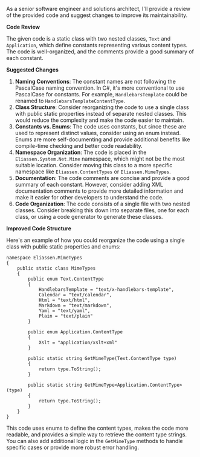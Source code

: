 As a senior software engineer and solutions architect, I'll provide a review of the provided code and suggest changes to improve its maintainability.

**Code Review**

The given code is a static class with two nested classes, `Text` and `Application`, which define constants representing various content types. The code is well-organized, and the comments provide a good summary of each constant.

**Suggested Changes**

1. **Naming Conventions**:
The constant names are not following the PascalCase naming convention. In C#, it's more conventional to use PascalCase for constants. For example, `HandlebarsTemplate` could be renamed to `HandlebarsTemplateContentType`.
2. **Class Structure**:
Consider reorganizing the code to use a single class with public static properties instead of separate nested classes. This would reduce the complexity and make the code easier to maintain.
3. **Constants vs. Enums**:
The code uses constants, but since these are used to represent distinct values, consider using an enum instead. Enums are more self-documenting and provide additional benefits like compile-time checking and better code readability.
4. **Namespace Organization**:
The code is placed in the `Eliassen.System.Net.Mime` namespace, which might not be the most suitable location. Consider moving this class to a more specific namespace like `Eliassen.ContentTypes` or `Eliassen.MimeTypes`.
5. **Documentation**:
The code comments are concise and provide a good summary of each constant. However, consider adding XML documentation comments to provide more detailed information and make it easier for other developers to understand the code.
6. **Code Organization**:
The code consists of a single file with two nested classes. Consider breaking this down into separate files, one for each class, or using a code generator to generate these classes.

**Improved Code Structure**

Here's an example of how you could reorganize the code using a single class with public static properties and enums:
```
namespace Eliassen.MimeTypes
{
    public static class MimeTypes
    {
        public enum Text.ContentType
        {
            HandlebarsTemplate = "text/x-handlebars-template",
            Calendar = "text/calendar",
            Html = "text/html",
            Markdown = "text/markdown",
            Yaml = "text/yaml",
            Plain = "text/plain"
        }

        public enum Application.ContentType
        {
            Xslt = "application/xslt+xml"
        }

        public static string GetMimeType(Text.ContentType type)
        {
            return type.ToString();
        }

        public static string GetMimeType<Application.ContentType>(type)
        {
            return type.ToString();
        }
    }
}
```
This code uses enums to define the content types, makes the code more readable, and provides a simple way to retrieve the content type strings. You can also add additional logic in the `GetMimeType` methods to handle specific cases or provide more robust error handling.